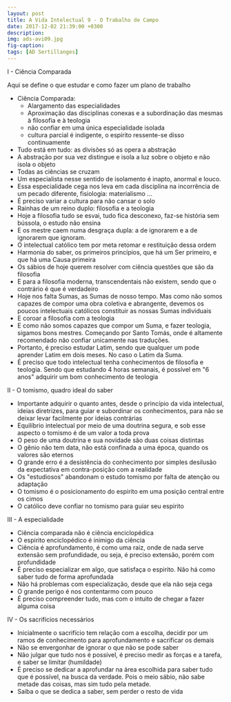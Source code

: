 ```yaml
---
layout: post
title: A Vida Intelectual 9 - O Trabalho de Campo
date: 2017-12-02 21:39:00 +0300
description: 
img: ads-avi09.jpg
fig-caption: 
tags: [AD Sertillanges]
---
```


I - Ciência Comparada

Aqui se define o que estudar e como fazer um plano de trabalho

* Ciência Comparada:
  * Alargamento das especialidades
  * Aproximação das disciplinas conexas e a subordinação das mesmas à filosofia e à teologia
  * não confiar em uma única especialidade isolada
  * cultura parcial é indigente, o espírito ressente-se disso continuamente
* Tudo está em tudo: as divisões só as opera a abstração
* A abstração por sua vez distingue e isola a luz sobre o objeto e não isola o objeto
* Todas as ciências se cruzam
* Um especialista nesse sentido de isolamento é inapto, anormal e louco.
* Essa especialidade cega nos leva em cada disciplina na incorrência de um pecado diferente, fisiologia: materialismo ... 
* É preciso variar a cultura para não cansar o solo
* Rainhas de um reino duplo: filosofia e a teologia
* Hoje a filosofia tudo se esvai, tudo fica desconexo, faz-se história sem bússola, o estudo não ensina
* E os mestre caem numa desgraça dupla: a de ignorarem e a de ignorarem que ignoram.
* O intelectual católico tem por meta retomar e restituição dessa ordem
* Harmonia do saber, os primeiros princípios, que há um Ser primeiro, e que há uma Causa primeira
* Os sábios de hoje querem resolver com ciência questões que são da filosofia
* E para a filosofia moderna, transcendentais não existem, sendo que o contrário é que é verdadeiro
* Hoje nos falta Sumas, as Sumas de nosso tempo. Mas como não somos capazes de compor uma obra coletiva e abrangente, devemos os poucos intelectuais católicos constituir as nossas Sumas individuais
* E coroar a filosofia com a teologia
* E como não somos capazes que compor um Suma, e fazer teologia, sigamos bons mestres. Começando por Santo Tomás, onde é altamente recomendado não confiar unicamente nas traduções. 
* Portanto, é preciso estudar Latim, sendo que qualquer um pode aprender Latim em dois meses. No caso o Latim da Suma.
* É preciso que todo intelectual tenha conhecimentos de filosofia e teologia. Sendo que estudando 4 horas semanais, é possível em "6 anos" adquirir um bom conhecimento de teologia

II - O tomismo, quadro ideal do saber

* Importante adquirir o quanto antes, desde o princípio da vida intelectual, ideias diretrizes, para guiar e subordinar os conhecimentos, para não se deixar levar facilmente por ideias contrárias
* Equilíbrio intelectual por meio de uma doutrina segura, e sob esse aspecto o tomismo é de um valor a toda prova
* O peso de uma doutrina e sua novidade são duas coisas distintas
* O gênio não tem data, não está confinada a uma época, quando os valores são eternos
* O grande erro é a desistência do conhecimento por simples desilusão da expectativa em contra-posição com a realidade
* Os "estudiosos" abandonam o estudo tomismo por falta de atenção ou adaptação
* O tomismo é o posicionamento do espirito em uma posição central entre os cimos
* O católico deve confiar no tomismo para guiar seu espirito

III - A especialidade

* Ciência comparada não é ciência enciclopédica
* O espirito enciclopédico é inimigo da ciência
* Ciência é aprofundamento, é como uma raiz, onde de nada serve extensão sem profundidade, ou seja, é preciso extensão, porém com profundidade
* É preciso especializar em algo, que satisfaça o espirito. Não há como saber tudo de forma aprofundada
* Não há problemas com especialização, desde que ela não seja cega
* O grande perigo é nos contentarmo com pouco
* É preciso compreender tudo, mas com o intuito de chegar a fazer alguma coisa

IV - Os sacrifícios necessários

* Inicialmente o sacrifício tem relação com a escolha, decidir por um ramos de conhecimento para aprofundamento e sacrificar os demais
* Não se envergonhar de ignorar o que não se pode saber
* Não julgar que tudo nos é possível, é preciso medir as forças e a tarefa, e saber se limitar (humildade)
* É preciso se dedicar a aprofundar na área escolhida para saber tudo que é possível, na busca da verdade. Pois o meio sábio, não sabe metade das coisas, mas sim tudo pela metade.
* Saiba o que se dedica a saber, sem perder o resto de vida
